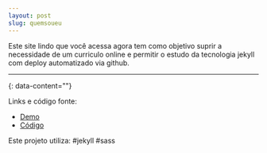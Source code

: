 ```yaml
---
layout: post
slug: quemsoueu
---
```


Este site lindo que você acessa agora tem como objetivo suprir a necessidade de um curriculo online e permitir o estudo da tecnologia jekyll com deploy automatizado via github. 

---
{: data-content=""}

Links e código fonte:
- [Demo](https://www.izichtl.com/)
- [Código](https://github.com/izichtl/quemsoueu)

Este projeto utiliza: #jekyll #sass



